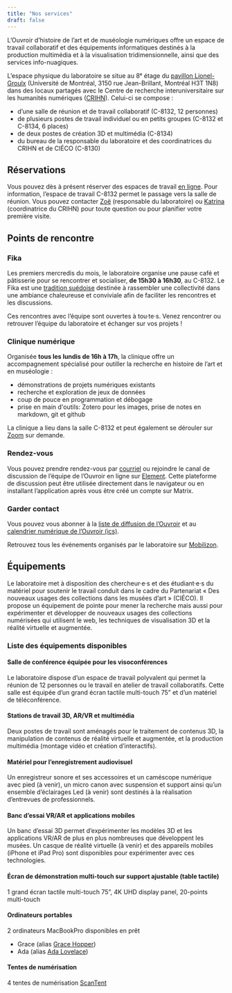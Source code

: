 ```yaml
---
title: "Nos services"
draft: false
---
```



L’Ouvroir d’histoire de l’art et de muséologie numériques offre un espace de travail collaboratif et des équipements informatiques destinés à la production multimédia et à la visualisation tridimensionnelle, ainsi que des services info-nuagiques.

L’espace physique du laboratoire se situe au 8ᵉ étage du [pavillon Lionel-Groulx](https://plancampus.umontreal.ca/montreal/?tx_udemplancampus_pi1[building]=362) (Université de Montréal, 3150 rue Jean-Brillant, Montréal H3T 1N8) dans des locaux partagés avec le Centre de recherche interuniversitaire sur les humanités numériques ([CRIHN](https://www.crihn.org)). Celui-ci se compose&nbsp;:

- d’une salle de réunion et de travail collaboratif (C-8132, 12 personnes)
- de plusieurs postes de travail individuel ou en petits groupes (C-8132 et C-8134, 6 places)
- de deux postes de création 3D et multimédia (C-8134)
- du bureau de la responsable du laboratoire et des coordinatrices du CRIHN et de CIÉCO (C-8130)

## Réservations

Vous pouvez dès à présent réserver des espaces de travail [en ligne](https://docs.google.com/spreadsheets/d/11EBiGa9AELoJt5j9KANnbXz3EGMhc8vrqQBaHLwTkfo/edit#gid=0). Pour information, l’espace de travail C-8132 permet le passage vers la salle de réunion. Vous pouvez contacter [Zoë](mailto:ouvroir@umontreal.ca) (responsable du laboratoire) ou [Katrina](mailto:friends.of.foulab-subscribe@lists.riseup.net) (coordinatrice du CRIHN) pour toute question ou pour planifier votre première visite.



## Points de rencontre

### Fika

Les premiers mercredis du mois, le laboratoire organise une pause café et pâtisserie pour se rencontrer et socialiser, **de 15h30 à 16h30**, au C-8132. Le Fika est une [tradition suédoise](https://www.swedishfood.com/fika/) destinée à rassembler une collectivité dans une ambiance chaleureuse et conviviale afin de faciliter les rencontres et les discussions.

Ces rencontres avec l’équipe sont ouvertes à tou·te·s. Venez rencontrer ou retrouver l’équipe du laboratoire et échanger sur vos projets !

### Clinique numérique

Organisée **tous les lundis de 16h à 17h**, la clinique offre un accompagnement spécialisé pour outiller la recherche en histoire de l’art et en muséologie :

- démonstrations de projets numériques existants
- recherche et exploration de jeux de données
- coup de pouce en programmation et débogage
- prise en main d'outils: Zotero pour les images, prise de notes en markdown, git et github

La clinique a lieu dans la salle C-8132 et peut également se dérouler sur [Zoom](https://umontreal.zoom.us/j/82480661654?pwd=cUlzb09hZ3lkd2UvcmpPbTdmQkZBQT09) sur demande.

### Rendez-vous

Vous pouvez prendre rendez-vous par [courriel](mailto:ouvroir@umontreal.ca) ou rejoindre le canal de discussion de l’équipe de l’Ouvroir en ligne sur [Element](https://matrix.to/#/!AaxspHhzNUgFJpDKTr:matrix.org?via=matrix.org). Cette plateforme de discussion peut être utilisée directement dans le navigateur ou en installant l’application après vous être créé un compte sur Matrix.

### Garder contact

Vous pouvez vous abonner à la [liste de diffusion de l’Ouvroir](https://listes.umontreal.ca/wws/subscribe/ouvroir/) et au [calendrier numérique de l’Ouvroir (ics)](https://outlook.office365.com/owa/calendar/00612925e3e44352a2fecda3cc840ee0@umontreal.ca/c2e6e5f6a7264c3b99fb9f6ef3f69b617923860242817213963/calendar.ics).

Retrouvez tous les événements organisés par le laboratoire sur [Mobilizon](https://mobilizon.fr/@ouvroir_lab/events/).

## Équipements

Le laboratoire met à disposition des chercheur·e·s et des étudiant·e·s du matériel pour soutenir le travail conduit dans le cadre du Partenariat « Des nouveaux usages des collections dans les musées d’art » (CIÉCO). Il propose un équipement de pointe pour mener la recherche mais aussi pour expérimenter et développer de nouveaux usages des collections numérisées qui utilisent le web, les techniques de visualisation 3D et la réalité virtuelle et augmentée.

### Liste des équipements disponibles

#### Salle de conférence équipée pour les visoconférences

Le laboratoire dispose d’un espace de travail polyvalent qui permet la réunion de 12 personnes ou le travail en atelier de travail collaboratifs. Cette salle est équipée d’un grand écran tactile multi-touch 75” et d’un matériel de téléconférence.

#### Stations de travail 3D, AR/VR et multimédia

Deux postes de travail sont aménagés pour le traitement de contenus 3D, la manipulation de contenus de réalité virtuelle et augmentée, et la production multimédia (montage vidéo et création d’interactifs).

#### Matériel pour l’enregistrement audiovisuel

Un enregistreur sonore et ses accessoires et un caméscope numérique avec pied (à venir),
un micro canon avec suspension et support ainsi qu’un ensemble d’éclairages Led (à venir) sont destinés à la réalisation d’entrevues de professionnels.

#### Banc d’essai VR/AR et applications mobiles

Un banc d’essai 3D permet d’expérimenter les modèles 3D et les applications VR/AR de plus en plus nombreuses que développent les musées. Un casque de réalité virtuelle (à venir) et des appareils mobiles (iPhone et iPad Pro) sont disponibles pour expérimenter avec ces technologies.

#### Écran de démonstration multi-touch sur support ajustable (table tactile)

 1 grand écran tactile multi-touch 75”, 4K UHD display panel, 20-points multi-touch

#### Ordinateurs portables

2 ordinateurs MacBookPro disponibles en prêt

  - Grace (alias [Grace Hopper](https://fr.wikipedia.org/wiki/Grace_Hopper))
  - Ada (alias [Ada Lovelace](https://fr.wikipedia.org/wiki/Ada_Lovelace))

#### Tentes de numérisation

4 tentes de numérisation [ScanTent](https://readcoop.eu/scantent/)



<!-- #### Imprimante-->

<!--Connexion au réseau en attente de l'installation d'une prise ethernet-->

<!-- #### Logiciels-->

<!--Liste des logiciels installés sur les machines du lab (à venir)-->





